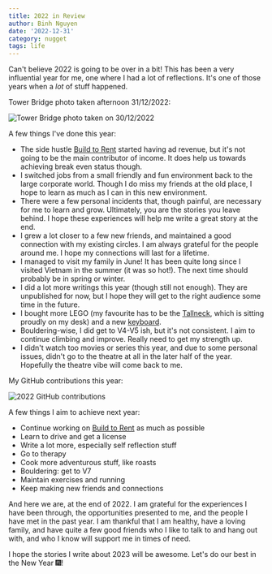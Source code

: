 ```yaml
---
title: 2022 in Review
author: Binh Nguyen
date: '2022-12-31'
category: nugget
tags: life
---
```


Can't believe 2022 is going to be over in a bit! This has been a very influential year for me, one where I had a lot of reflections. It's one of those years when a *lot* of stuff happened.

Tower Bridge photo taken afternoon 31/12/2022:

![Tower Bridge photo taken on 30/12/2022](/post-images/2022-in-review/tower-bridge.webp)

A few things I've done this year:

- The side hustle [Build to Rent](https://buildtorent.io) started having ad revenue, but it's not going to be the main contributor of income. It does help us towards achieving break even status though.
- I switched jobs from a small friendly and fun environment back to the large corporate world. Though I do miss my friends at the old place, I hope to learn as much as I can in this new environment.
- There were a few personal incidents that, though painful, are necessary for me to learn and grow. Ultimately, you are the stories you leave behind. I hope these experiences will help me write a great story at the end.
- I grew a lot closer to a few new friends, and maintained a good connection with my existing circles. I am always grateful for the people around me. I hope my connections will last for a lifetime.
- I managed to visit my family in June! It has been quite long since I visited Vietnam in the summer (it was so hot!). The next time should probably be in spring or winter.
- I did a lot more writings this year (though still not enough). They are unpublished for now, but I hope they will get to the right audience some time in the future.
- I bought more LEGO (my favourite has to be the [Tallneck](https://brickset.com/sets/76989-1/Horizon-Forbidden-West-Tallneck), which is sitting proudly on my desk) and a new [keyboard](https://www.duckychannel.com.tw/en/One3-RGB-TKL-PureWhite).
- Bouldering-wise, I did get to V4-V5 ish, but it's not consistent. I aim to continue climbing and improve. Really need to get my strength up.
- I didn't watch too movies or series this year, and due to some personal issues, didn't go to the theatre at all in the later half of the year. Hopefully the theatre vibe will come back to me. 

My GitHub contributions this year:

![2022 GitHub contributions](/post-images/2022-in-review/github-contributions.png)

A few things I aim to achieve next year:

- Continue working on [Build to Rent](https://buildtorent.io) as much as possible
- Learn to drive and get a license
- Write a lot more, especially self reflection stuff
- Go to therapy
- Cook more adventurous stuff, like roasts
- Bouldering: get to V7
- Maintain exercises and running
- Keep making new friends and connections

And here we are, at the end of 2022. I am grateful for the experiences I have been through, the opportunities presented to me, and the people I have met in the past year. I am thankful that I am healthy, have a loving family, and have quite a few good friends who I like to talk to and hang out with, and who I know will support me in times of need.

I hope the stories I write about 2023 will be awesome. Let's do our best in the New Year 🎆!
